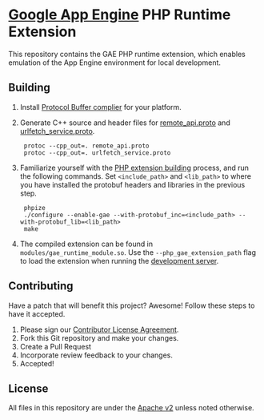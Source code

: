 # [Google App Engine](https://cloud.google.com/appengine/) PHP Runtime Extension

This repository contains the GAE PHP runtime extension, which enables emulation of the App Engine environment for local development.

## Building

1. Install [Protocol Buffer complier](https://developers.google.com/protocol-buffers/) for your platform.

1. Generate C++ source and header files for [remote_api.proto](remote_api.proto) and [urlfetch_service.proto](urlfetch_service.proto).

        protoc --cpp_out=. remote_api.proto
        protoc --cpp_out=. urlfetch_service.proto

1. Familiarize yourself with the [PHP extension building](http://www.phpinternalsbook.com/build_system/building_extensions.html#building-extensions-using-phpize) process, and run the following commands. Set ``<include_path>`` and ``<lib_path>`` to where you have installed the protobuf headers and libraries in the previous step.

        phpize
        ./configure --enable-gae --with-protobuf_inc=<include_path> --with-protobuf_lib=<lib_path>
        make

1. The compiled extension can be found in ``modules/gae_runtime_module.so``. Use the ``--php_gae_extension_path`` flag to load the extension when running the [development server](https://cloud.google.com/appengine/docs/php/tools/devserver).

## Contributing
Have a patch that will benefit this project? Awesome! Follow these steps to have it accepted.

1. Please sign our [Contributor License Agreement](CONTRIBUTING.md).
1. Fork this Git repository and make your changes.
1. Create a Pull Request
1. Incorporate review feedback to your changes.
1. Accepted!

## License
All files in this repository are under the [Apache v2](LICENSE) unless noted otherwise.
